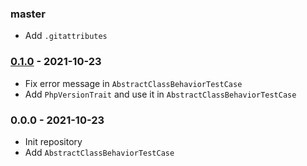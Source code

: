 ### master

- Add `.gitattributes`

### [0.1.0](../../compare/0.0.0...0.1.0) - 2021-10-23

- Fix error message in `AbstractClassBehaviorTestCase`
- Add `PhpVersionTrait` and use it in `AbstractClassBehaviorTestCase`

### 0.0.0 - 2021-10-23

- Init repository
- Add `AbstractClassBehaviorTestCase`
